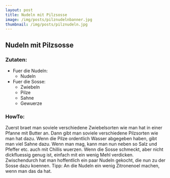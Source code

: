 ```yaml
---
layout: post
title: Nudeln mit Pilzsosse
image: /img/posts/pilznudelnbanner.jpg
thumbnail: /img/posts/pilznudeln.jpg
---
```


## Nudeln mit Pilzsosse

### Zutaten:

* Fuer die Nudeln:  
    * Nudeln
* Fuer die Sosse:  
    * Zwiebeln
    * Pilze
    * Sahne
    * Gewuerze

### HowTo: 

Zuerst braet man soviele verschiedene Zwiebelsorten wie man hat in einer Pfanne mit Butter an. Dann gibt man soviele verschiedene Pilzsorten wie man hat dazu. Wenn die Pilze ordentlich Wasser abgegeben haben, gibt man viel Sahne dazu. Wenn man mag, kann man nun neben so Salz und Pfeffer etc. auch mit Chillis wuerzen. Wenn die Sosse schmeckt, aber nicht dickfluessig genug ist, einfach mit ein wenig Mehl verdicken. Zwischendurch hat man hoffentlich ein paar Nudeln gekocht, die nun zu der Sosse dazu koennen.
Tipp: An die Nudeln ein wenig Zitronenoel machen, wenn man das da hat.